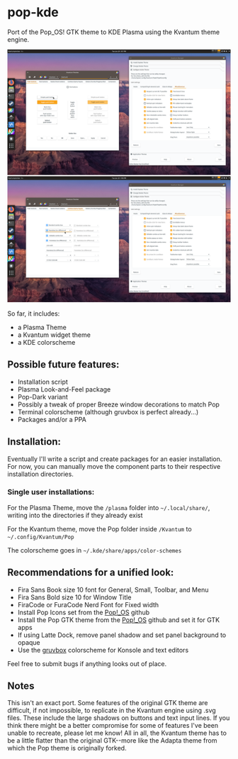 # pop-kde
Port of the Pop_OS! GTK theme to KDE Plasma using the Kvantum theme engine.

![Screenshot of Pop KDE](img/screen1.png)
![Another screenshot of Pop KDE](img/screen2.png)

So far, it includes:
* a Plasma Theme
* a Kvantum widget theme
* a KDE colorscheme

## Possible future features:
  * Installation script
  * Plasma Look-and-Feel package
  * Pop-Dark variant
  * Possibly a tweak of proper Breeze window decorations to match Pop
  * Terminal colorscheme (although gruvbox is perfect already...)
  * Packages and/or a PPA

## Installation:
Eventually I'll write a script and create packages for an easier installation. For now, you can manually move the component parts to their respective installation directories.

### Single user installations:
For the Plasma Theme, move the `/plasma` folder into `~/.local/share/`, writing into the directories if they already exist

For the Kvantum theme, move the Pop folder inside `/Kvantum` to `~/.config/Kvantum/Pop`

The colorscheme goes in `~/.kde/share/apps/color-schemes`

## Recommendations for a unified look:
  * Fira Sans Book size 10 font for General, Small, Toolbar, and Menu
  * Fira Sans Bold size 10 for Window Title
  * FiraCode or FuraCode Nerd Font for Fixed width
  * Install Pop Icons set from the [Pop!_OS](https://github.com/pop-os/icon-theme) github
  * Install the Pop GTK theme from the [Pop!_OS](https://github.com/pop-os/gtk-theme) github and set it for GTK apps
  * If using Latte Dock, remove panel shadow and set panel background to opaque
  * Use the [gruvbox](https://github.com/morhetz/gruvbox-contrib) colorscheme for Konsole and text editors

Feel free to submit bugs if anything looks out of place.

## Notes
This isn't an exact port. Some features of the original GTK theme are difficult, if not impossible, to replicate in the Kvantum engine using .svg files. These include the large shadows on buttons and text input lines. If you think there might be a better compromise for some of features I've been unable to recreate, please let me know! All in all, the Kvantum theme has to be a little flatter than the original GTK--more like the Adapta theme from which the Pop theme is originally forked.
